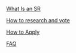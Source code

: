 
[What Is an SR](https://github.com/Pythagoras51213/Documentation/blob/master/English_Documentation/Super%20Representative/What%20is%20a%20SR.md)

[How to research and vote](https://github.com/Pythagoras51213/Documentation/blob/master/English_Documentation/Super%20Representative/Research%20and%20Voting)

[How to Apply](https://github.com/Pythagoras51213/Documentation/blob/master/English_Documentation/Super%20Representative/How%20to%20apply)

[FAQ](https://github.com/Pythagoras51213/Documentation/blob/master/English_Documentation/Super%20Representative/FAQ)
